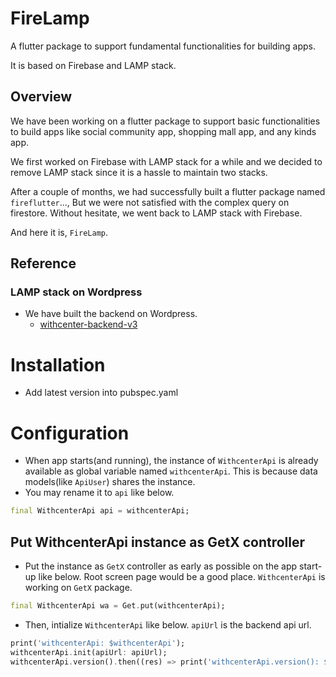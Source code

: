 # FireLamp

A flutter package to support fundamental functionalities for building apps.

It is based on Firebase and LAMP stack.

## Overview

We have been working on a flutter package to support basic functionalities to build apps like social community app, shopping mall app, and any kinds app.

We first worked on Firebase with LAMP stack for a while and we decided to remove LAMP stack since it is a hassle to maintain two stacks.

After a couple of months, we had successfully built a flutter package named `fireflutter`..., But we were not satisfied with the complex query on firestore. Without hesitate, we went back to LAMP stack with Firebase.

And here it is, `FireLamp`.

## Reference

### LAMP stack on Wordpress

- We have built the backend on Wordpress.
  - [withcenter-backend-v3](https://github.com/thruthesky/withcenter-backend-v3)

# Installation

- Add latest version into pubspec.yaml

# Configuration

- When app starts(and running), the instance of `WithcenterApi` is already available as global variable named `withcenterApi`. This is because data models(like `ApiUser`) shares the instance.
- You may rename it to `api` like below.

```dart
final WithcenterApi api = withcenterApi;
```

## Put WithcenterApi instance as GetX controller

- Put the instance as `GetX` controller as early as possible on the app start-up like below. Root screen page would be a good place.
  `WithcenterApi` is working on `GetX` package.

```dart
final WithcenterApi wa = Get.put(withcenterApi);
```

- Then, intialize `WithcenterApi` like below. `apiUrl` is the backend api url.

```dart
print('withcenterApi: $withcenterApi');
withcenterApi.init(apiUrl: apiUrl);
withcenterApi.version().then((res) => print('withcenterApi.version(): $res'));
```
